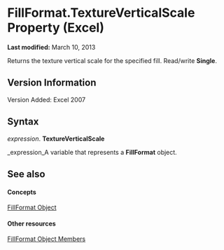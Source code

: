 
# FillFormat.TextureVerticalScale Property (Excel)

 **Last modified:** March 10, 2013

Returns the texture vertical scale for the specified fill. Read/write  **Single**.

## Version Information

Version Added: Excel 2007 


## Syntax

 _expression_. **TextureVerticalScale**

 _expression_A variable that represents a  **FillFormat** object.


## See also


#### Concepts


 [FillFormat Object](b602e09e-97ab-bfbe-1796-bc44ebb7dc28.md)
#### Other resources


 [FillFormat Object Members](da1a1680-4b9d-c6fb-6562-bf1ec9f57921.md)

